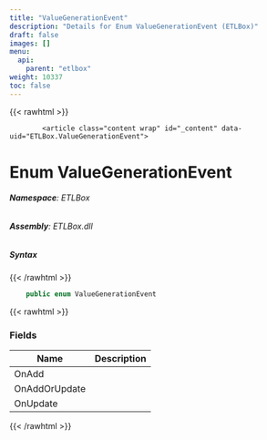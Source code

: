 ```yaml
---
title: "ValueGenerationEvent"
description: "Details for Enum ValueGenerationEvent (ETLBox)"
draft: false
images: []
menu:
  api:
    parent: "etlbox"
weight: 10337
toc: false
---
```


{{< rawhtml >}}

            <article class="content wrap" id="_content" data-uid="ETLBox.ValueGenerationEvent">
  <h1 id="ETLBox_ValueGenerationEvent" data-uid="ETLBox.ValueGenerationEvent" class="text-break">Enum ValueGenerationEvent
</h1>
  <div class="markdown level0 summary"></div>
  <div class="markdown level0 conceptual"></div>
<h6><strong>Namespace</strong>: ETLBox</h6>
  <h6><strong>Assembly</strong>: ETLBox.dll</h6>
  <h5 id="ETLBox_ValueGenerationEvent_syntax">Syntax</h5>
{{< /rawhtml >}}

```C#
    public enum ValueGenerationEvent
```

{{< rawhtml >}}
  <h3 id="fields">Fields
</h3>
  <table class="table table-bordered table-condensed">
    <thead>
      <tr>
        <th>Name</th>
        <th>Description</th>
      </tr>
    <thead>
    <tbody>
      <tr>
        <td id="ETLBox_ValueGenerationEvent_OnAdd">OnAdd</td>
        <td></td>
      </tr>
      <tr>
        <td id="ETLBox_ValueGenerationEvent_OnAddOrUpdate">OnAddOrUpdate</td>
        <td></td>
      </tr>
      <tr>
        <td id="ETLBox_ValueGenerationEvent_OnUpdate">OnUpdate</td>
        <td></td>
      </tr>
    </tbody>
  </thead></thead></table>

{{< /rawhtml >}}

